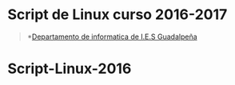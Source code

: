 # Script de Linux curso 2016-2017
>*[Departamento de informatica de I.E.S Guadalpeña](http://informatica.iesguadalpeña.es)

# Script-Linux-2016
